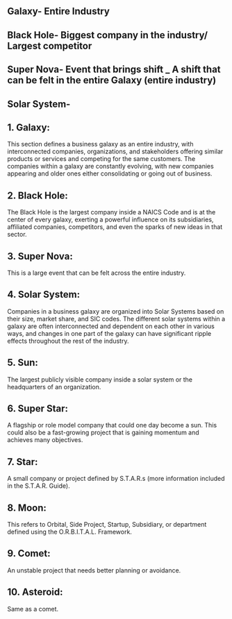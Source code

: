 

## Galaxy- Entire Industry 
## Black Hole- Biggest company in the industry/ Largest competitor
## Super Nova- Event that brings shift _ A shift that can be felt in the entire Galaxy (entire industry)
## Solar System- 


## 1. Galaxy: 
This section defines a business galaxy as an entire industry, with interconnected companies, organizations, and stakeholders offering similar products or services and competing for the same customers. The companies within a galaxy are constantly evolving, with new companies appearing and older ones either consolidating or going out of business.

## 2. Black Hole: 
The Black Hole is the largest company inside a NAICS Code and is at the center of every galaxy, exerting a powerful influence on its subsidiaries, affiliated companies, competitors, and even the sparks of new ideas in that sector.

## 3. Super Nova: 
This is a large event that can be felt across the entire industry.

## 4. Solar System: 
Companies in a business galaxy are organized into Solar Systems based on their size, market share, and SIC codes. The different solar systems within a galaxy are often interconnected and dependent on each other in various ways, and changes in one part of the galaxy can have significant ripple effects throughout the rest of the industry.

## 5. Sun: 
The largest publicly visible company inside a solar system or the headquarters of an organization.

## 6. Super Star: 
A flagship or role model company that could one day become a sun. This could also be a fast-growing project that is gaining momentum and achieves many objectives.

## 7. Star: 
A small company or project defined by S.T.A.R.s (more information included in the S.T.A.R. Guide).

## 8. Moon: 
This refers to Orbital, Side Project, Startup, Subsidiary, or department defined using the O.R.B.I.T.A.L. Framework.

## 9. Comet: 
An unstable project that needs better planning or avoidance.

## 10. Asteroid: 
Same as a comet.
